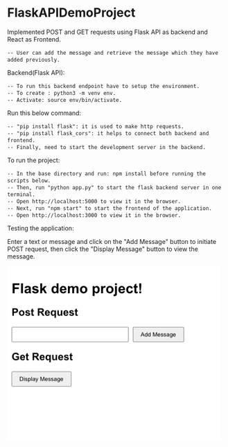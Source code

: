 # FlaskAPIDemoProject

Implemented POST and GET requests using Flask API as backend and React as Frontend.

    -- User can add the message and retrieve the message which they have added previously.

Backend(Flask API):

    -- To run this backend endpoint have to setup the environment.
    -- To create : python3 -m venv env.
    -- Activate: source env/bin/activate.

Run this below command:

    -- "pip install flask": it is used to make http requests.
    -- "pip install flask_cors": it helps to connect both backend and frontend.
    -- Finally, need to start the development server in the backend.

To run the project:

    -- In the base directory and run: npm install before running the scripts below.
    -- Then, run "python app.py" to start the flask backend server in one terminal.
    -- Open http://localhost:5000 to view it in the browser.
    -- Next, run "npm start" to start the frontend of the application.
    -- Open http://localhost:3000 to view it in the browser.

Testing the application:

Enter a text or message and click on the "Add Message" button to initiate POST request, then click the "Display Message" button to view the message.

![alt text](image.png)



